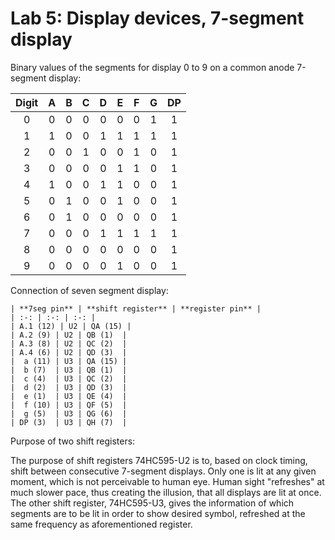 # Lab 5: Display devices, 7-segment display

Binary values of the segments for display 0 to 9 on a common anode 7-segment display:

   | **Digit** | **A** | **B** | **C** | **D** | **E** | **F** | **G** | **DP** |
   | :-: | :-: | :-: | :-: | :-: | :-: | :-: | :-: | :-: |
   | 0 | 0 | 0 | 0 | 0 | 0 | 0 | 1 | 1 |
   | 1 | 1 | 0 | 0 |  1 | 1  |  1 | 1  | 1 |
   | 2 | 0  | 0  | 1  | 0  | 0  |  1 |  0 | 1 |
   | 3 | 0 | 0 | 0 | 0 | 1 | 1 | 0 | 1 |
   | 4 | 1  | 0  |  0 | 1  |  1 |  0 | 0  | 1 |
   | 5 |  0 |  1 |  0 | 0  | 1  | 0  |  0 | 1 |
   | 6 |  0 |  1 |  0 |  0 | 0  | 0  |  0| 1 |
   | 7 |  0 |  0 |  0 | 1  | 1 | 1  |  1 | 1 |
   | 8 | 0  | 0  |  0 | 0  |  0 | 0  | 0 | 1 |
   | 9 |  0 |  0 |  0 |  0 | 1  | 0 | 0  | 1 |
   
Connection of seven segment display:

	| **7seg pin** | **shift register** | **register pin** |
	| :-: | :-: | :-: |
	| A.1 (12) | U2 | QA (15) |
	| A.2 (9) | U2 | QB (1)  |
	| A.3 (8) | U2 | QC (2)  |
	| A.4 (6) | U2 | QD (3)  |
	|  a (11) | U3 | QA (15) | 
	|  b (7)  | U3 | QB (1)  |
	|  c (4)  | U3 | QC (2)  |
	|  d (2)  | U3 | QD (3)  |
	|  e (1)  | U3 | QE (4)  |
	|  f (10) | U3 | QF (5)  |
	|  g (5)  | U3 | QG (6)  | 
	| DP (3)  | U3 | QH (7)  |
	
Purpose of two shift registers:
	
The purpose of shift registers 74HC595-U2 is to, based on clock timing, shift between consecutive 7-segment displays. Only one is lit at any  given moment, which is not perceivable to human eye. Human sight "refreshes" at much 
slower pace, thus creating the illusion, that all displays are lit at once. The other shift register, 74HC595-U3, gives the information of which segments are to be lit in order to
show desired symbol, refreshed at the same frequency as aforementioned register.